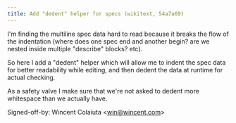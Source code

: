 ```yaml
---
title: Add "dedent" helper for specs (wikitext, 54a7a69)
---
```


I'm finding the multiline spec data hard to read because it breaks the flow of the indentation (where does one spec end and another begin? are we nested inside multiple "describe" blocks? etc).

So here I add a "dedent" helper which will allow me to indent the spec data for better readability while editing, and then dedent the data at runtime for actual checking.

As a safety valve I make sure that we're not asked to dedent more whitespace than we actually have.

Signed-off-by: Wincent Colaiuta &lt;win@wincent.com&gt;
